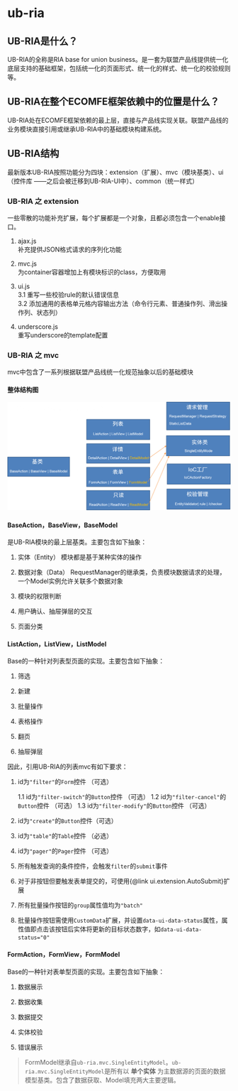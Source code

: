 ub-ria
======

## UB-RIA是什么？

UB-RIA的全称是RIA base for union business。是一套为联盟产品线提供统一化底层支持的基础框架，包括统一化的页面形式、统一化的样式、统一化的校验规则等。

## UB-RIA在整个ECOMFE框架依赖中的位置是什么？

UB-RIA处在ECOMFE框架依赖的最上层，直接与产品线实现关联。联盟产品线的业务模块直接引用或继承UB-RIA中的基础模块构建系统。


## UB-RIA结构

最新版本UB-RIA按照功能分为四块：extension（扩展）、mvc（模块基类）、ui（控件库 ——之后会被迁移到UB-RIA-UI中）、common（统一样式）

### UB-RIA 之 extension

一些零散的功能补充扩展，每个扩展都是一个对象，且都必须包含一个enable接口。
1. ajax.js    
补充提供JSON格式请求的序列化功能

2. mvc.js    
为container容器增加上有模块标识的class，方便取用

3. ui.js    
   3.1 重写一些校验rule的默认错误信息    
   3.2 添加通用的表格单元格内容输出方法（命令行元素、普通操作列、滑出操作列、状态列）

4. underscore.js    
重写underscore的template配置

### UB-RIA 之 mvc

mvc中包含了一系列根据联盟产品线统一化规范抽象以后的基础模块

#### 整体结构图

![整体结构图](/doc/img/mvc.png)

#### BaseAction，BaseView，BaseModel

是UB-RIA模块的最上层基类。主要包含如下抽象：

1. 实体（Entity）
模块都是基于某种实体的操作 

2. 数据对象（Data）
RequestManager的继承类，负责模块数据请求的处理，一个Model实例允许关联多个数据对象

3. 模块的权限判断

4. 用户确认、抽屉弹层的交互

5. 页面分类

#### ListAction，ListView，ListModel

Base的一种针对列表型页面的实现。主要包含如下抽象：

1. 筛选

2. 新建

3. 批量操作

4. 表格操作

5. 翻页

6. 抽屉弹层

因此，引用UB-RIA的列表mvc有如下要求：

1. id为`"filter"`的`Form`控件  （可选）

    1.1 id为`"filter-switch"`的`Button`控件  （可选）
    1.2 id为`"filter-cancel"`的`Button`控件  （可选）
    1.3 id为`"filter-modify"`的`Button`控件  （可选）

2. id为`"create"`的`Button`控件（可选）

3. id为`"table"`的`Table`控件  （必选）

4. id为`"pager"`的`Pager`控件  （可选）

5. 所有触发查询的条件控件，会触发`filter`的`submit`事件

6. 对于非按钮但要触发表单提交的，可使用{@link ui.extension.AutoSubmit}扩展

7. 所有批量操作按钮的`group`属性值均为`"batch"`

8. 批量操作按钮需使用`CustomData`扩展，并设置`data-ui-data-status`属性，属性值即点击该按钮后实体将更新的目标状态数字，如`data-ui-data-status="0"`

#### FormAction，FormView，FormModel

Base的一种针对表单型页面的实现。主要包含如下抽象：

1. 数据展示

2. 数据收集

3. 数据提交

4. 实体校验

5. 错误展示

> FormModel继承自`ub-ria.mvc.SingleEntityModel`。`ub-ria.mvc.SingleEntityModel`是所有以 **单个实体** 为主数据源的页面的数据模型基类。包含了数据获取、Model填充两大主要逻辑。

